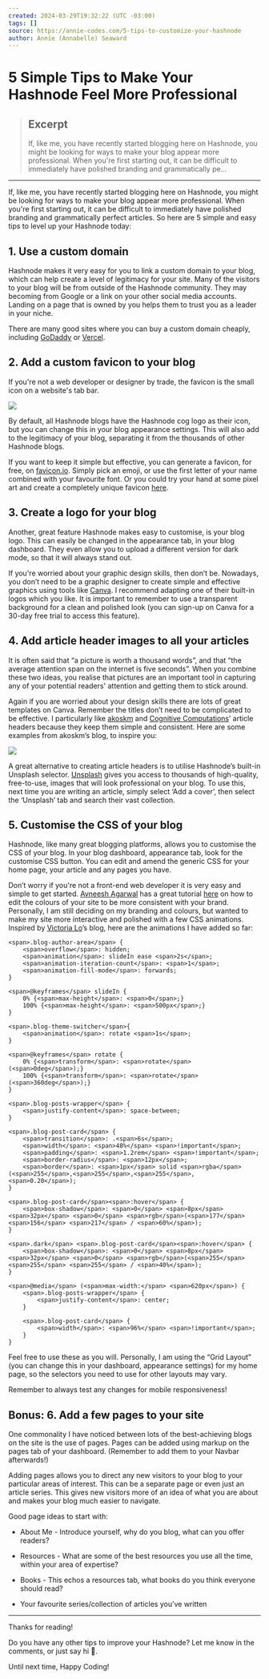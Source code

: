 ```yaml
---
created: 2024-03-29T19:32:22 (UTC -03:00)
tags: []
source: https://annie-codes.com/5-tips-to-customize-your-hashnode
author: Annie (Annabelle) Seaward
---
```


# 5 Simple Tips to Make Your Hashnode Feel More Professional

> ## Excerpt
> If, like me, you have recently started blogging here on Hashnode, you might be looking for ways to make your blog appear more professional. When you're first starting out, it can be difficult to immediately have polished branding and grammatically pe...

---
If, like me, you have recently started blogging here on Hashnode, you might be looking for ways to make your blog appear more professional. When you're first starting out, it can be difficult to immediately have polished branding and grammatically perfect articles. So here are 5 simple and easy tips to level up your Hashnode today:

## 1\. Use a custom domain

Hashnode makes it very easy for you to link a custom domain to your blog, which can help create a level of legitimacy for your site. Many of the visitors to your blog will be from outside of the Hashnode community. They may becoming from Google or a link on your other social media accounts. Landing on a page that is owned by you helps them to trust you as a leader in your niche.

There are many good sites where you can buy a custom domain cheaply, including [GoDaddy](https://www.godaddy.com/en-uk/domains) or [Vercel](https://vercel.com/docs/getting-started-with-vercel/buy-domain).

## 2\. Add a custom favicon to your blog

If you're not a web developer or designer by trade, the favicon is the small icon on a website's tab bar.

![](https://cdn.hashnode.com/res/hashnode/image/upload/v1710021131660/017510e7-98ac-45b0-937d-1f210c8cce38.png?auto=compress,format&format=webp)

By default, all Hashnode blogs have the Hashnode cog logo as their icon, but you can change this in your blog appearance settings. This will also add to the legitimacy of your blog, separating it from the thousands of other Hashnode blogs.

If you want to keep it simple but effective, you can generate a favicon, for free, on [favicon.io](https://favicon.io/). Simply pick an emoji, or use the first letter of your name combined with your favourite font. Or you could try your hand at some pixel art and create a completely unique favicon [here](https://www.favicon.cc/).

## 3\. Create a logo for your blog

Another, great feature Hashnode makes easy to customise, is your blog logo. This can easily be changed in the appearance tab, in your blog dashboard. They even allow you to upload a different version for dark mode, so that it will always stand out.

If you're worried about your graphic design skills, then don’t be. Nowadays, you don’t need to be a graphic designer to create simple and effective graphics using tools like [Canva](https://www.canva.com/). I recommend adapting one of their built-in logos which you like. It is important to remember to use a transparent background for a clean and polished look (you can sign-up on Canva for a 30-day free trial to access this feature).

## 4\. Add article header images to all your articles

It is often said that “a picture is worth a thousand words”, and that “the average attention span on the internet is five seconds”. When you combine these two ideas, you realise that pictures are an important tool in capturing any of your potential readers' attention and getting them to stick around.

Again if you are worried about your design skills there are lots of great templates on Canva. Remember the titles don’t need to be complicated to be effective. I particularly like [akoskm](https://akoskm.com/) and [Cognitive Computations](https://erichartford.com/)’ article headers because they keep them simple and consistent. Here are some examples from akoskm’s blog, to inspire you:

![](https://cdn.hashnode.com/res/hashnode/image/upload/v1710021074269/e4c54fb3-52d8-48d8-b456-4e41a2a14603.png?auto=compress,format&format=webp)

A great alternative to creating article headers is to utilise Hashnode’s built-in Unsplash selector. [Unsplash](https://unsplash.com/) gives you access to thousands of high-quality, free-to-use, images that will look professional on your blog. To use this, next time you are writing an article, simply select ‘Add a cover’, then select the ‘Unsplash’ tab and search their vast collection.

## 5\. Customise the CSS of your blog

Hashnode, like many great blogging platforms, allows you to customise the CSS of your blog. In your blog dashboard, appearance tab, look for the customise CSS button. You can edit and amend the generic CSS for your home page, your article and any pages you have.

Don’t worry if you're not a front-end web developer it is very easy and simple to get started. [Avneesh Agarwal](https://hashnode.com/@avneesh0612) has a great tutorial [here](https://blog.avneesh.tech/hashnode-blog-customization) on how to edit the colours of your site to be more consistent with your brand. Personally, I am still deciding on my branding and colours, but wanted to make my site more interactive and polished with a few CSS animations. Inspired by [Victoria Lo](https://hashnode.com/@victoria)’s blog, here are the animations I have added so far:

```
<span>.blog-author-area</span> {
    <span>overflow</span>: hidden;
    <span>animation</span>: slideIn ease <span>2s</span>;
    <span>animation-iteration-count</span>: <span>1</span>;
    <span>animation-fill-mode</span>: forwards;
}

<span>@keyframes</span> slideIn {
    0% {<span>max-height</span>: <span>0</span>;}
    100% {<span>max-height</span>: <span>500px</span>;}
}

<span>.blog-theme-switcher</span>{
    <span>animation</span>: rotate <span>1s</span>;
}

<span>@keyframes</span> rotate {
    0% {<span>transform</span>: <span>rotate</span>(<span>0deg</span>);}
    100% {<span>transform</span>: <span>rotate</span>(<span>360deg</span>);}
}

<span>.blog-posts-wrapper</span> {
    <span>justify-content</span>: space-between;
}

<span>.blog-post-card</span> {
    <span>transition</span>: .<span>6s</span>;
    <span>width</span>: <span>48%</span> <span>!important</span>;
    <span>padding</span>: <span>1.2rem</span> <span>!important</span>;
    <span>border-radius</span>: <span>12px</span>;
    <span>border</span>: <span>1px</span> solid <span>rgba</span>(<span>255</span>,<span>255</span>,<span>255</span>,<span>0.20</span>);
}

<span>.blog-post-card</span><span>:hover</span> {
    <span>box-shadow</span>: <span>0</span> <span>8px</span> <span>32px</span> <span>0</span> <span>rgb</span>(<span>177</span> <span>156</span> <span>217</span> / <span>60%</span>);
}

<span>.dark</span> <span>.blog-post-card</span><span>:hover</span> {
    <span>box-shadow</span>: <span>0</span> <span>8px</span> <span>32px</span> <span>0</span> <span>rgb</span>(<span>255</span> <span>255</span> <span>255</span> / <span>40%</span>);
}

<span>@media</span> (<span>max-width:</span> <span>620px</span>) {
    <span>.blog-posts-wrapper</span> {
        <span>justify-content</span>: center;
    }

    <span>.blog-post-card</span> {
        <span>width</span>: <span>96%</span> <span>!important</span>;
    }
}
```

Feel free to use these as you will. Personally, I am using the “Grid Layout” (you can change this in your dashboard, appearance settings) for my home page, so the selectors you need to use for other layouts may vary.

Remember to always test any changes for mobile responsiveness!

## Bonus: 6. Add a few pages to your site

One commonality I have noticed between lots of the best-achieving blogs on the site is the use of pages. Pages can be added using markup on the pages tab of your dashboard. (Remember to add them to your Navbar afterwards!)

Adding pages allows you to direct any new visitors to your blog to your particular areas of interest. This can be a separate page or even just an article series. This gives new visitors more of an idea of what you are about and makes your blog much easier to navigate.

Good page ideas to start with:

-   About Me - Introduce yourself, why do you blog, what can you offer readers?
    
-   Resources - What are some of the best resources you use all the time, within your area of expertise?
    
-   Books - This echos a resources tab, what books do you think everyone should read?
    
-   Your favourite series/collection of articles you’ve written
    

___

Thanks for reading!

Do you have any other tips to improve your Hashnode? Let me know in the comments, or just say hi 👋.

Until next time, Happy Coding!
